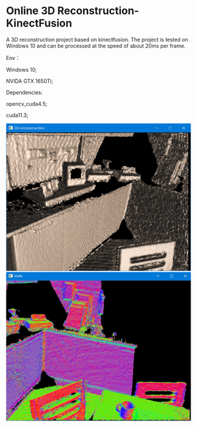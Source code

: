 # Online 3D Reconstruction-KinectFusion

A 3D reconstruction project based on kinectfusion. The project is tested on Windows 10 and can be processed at the speed of about 20ms per frame.

Env：

Windows 10;

NVIDA GTX 1650Ti;

Dependencies:

opencv_cuda4.5;

cuda11.3;

![image1](https://github.com/baiyuntao00/KinectFusion/raw/main/doc/raycast-map.png)
![image2](https://github.com/baiyuntao00/KinectFusion/raw/main/doc/raycast-normal.png)
